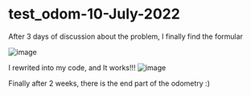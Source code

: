 # test_odom-10-July-2022

After 3 days of discussion about the problem, I finally find the formular

![image](https://user-images.githubusercontent.com/105900658/189028712-24a67ad8-de5f-4818-b0d5-431f23061c5f.png)



I rewrited into my code, and It works!!!
![image](https://user-images.githubusercontent.com/105900658/189029151-b5b4ed94-9eb3-4078-a486-a85ea7e38f34.png)




Finally after 2 weeks, there is the end part of the odometry :)

  
